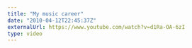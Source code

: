```yaml
---
title: "My music career"
date: "2010-04-12T22:45:37Z"
externalUrl: https://www.youtube.com/watch?v=d1Ra-OA-6zI
type: video
---
```

